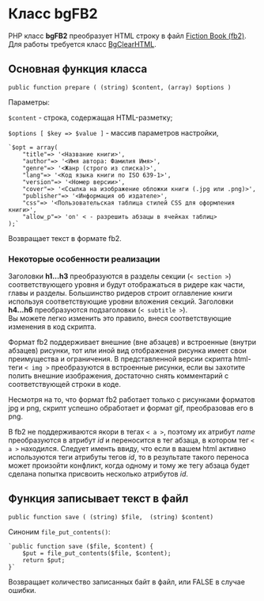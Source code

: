 # Класс bgFB2

PHP класс **bgFB2** преобразует HTML строку в файл [Fiction Book (fb2)](http://fictionbook.org).
Для работы требуется класс [BgClearHTML](https://github.com/VBog/BgClearHTML).

## Основная функция класса ##

`public function prepare ( (string) $content, (array) $options )`
	
Параметры:
	
`$content` - строка, содержащая HTML-разметку;
	
`$options [ $key => $value ]` - массив параметров настройки,
	
	`$opt = array(
		"title"=> '<Название книги>',
		"author"=> '<Имя автора: Фамилия Имя>',
		"genre"=> '<Жанр (строго из списка)>',
		"lang"=> '<Код языка книги по ISO 639-1>',
		"version"=> '<Номер версии>',
		"cover"=> '<Ссылка на изображение обложки книги (.jpg или .png)>',
		"publisher"=> '<Информация об издателе>',
		"css"=> '<Пользовательская таблица стилей CSS для оформления книги>',
		"allow_p"=> 'on' < - разрешить абзацы в ячейках таблиц>
	);`
	
Возвращает текст в формате fb2.

### Некоторые особенности реализации ###

Заголовки **h1...h3** преобразуются в разделы секции (`< section >`) соответствующего уровня и будут отображаться в ридере как части, главы и разделы. 
Большинство ридеров строит оглавление книги используя соответствующие уровни вложения секций. 
Заголовки **h4...h6** преобразуются подзаголовки (`< subtitle >`).  
Вы можете легко изменить это правило, внеся соответствующие изменения в код скрипта.

Формат fb2 поддерживает внешние (вне абзацев) и встроенные (внутри абзацев) рисунки, тот или иной вид отображения рисунка имеет свои преимущества и ограничения. 
В представленной версии скрипта html-теги `< img >` преобразуются в встроенные рисунки, если вы захотите полить внешние изображения, достаточно снять комментарий с соответствующей строки в коде.

Несмотря на то, что формат fb2 работает только с рисунками форматов jpg и png, скрипт успешно обработает и формат gif, преобразовав его в png.

В fb2 не поддерживаются якори в тегах `< a >`, поэтому их атрибут *name* преобразуются в атрибут *id* и переносится в тег абзаца, в котором тег `< a >` находился. 
Следует именть ввиду, что если в вашем html активно используются теги атрибуты тегов *id*, то в результате такого переноса может произойти конфликт, когда одному и тому же тегу абзаца будет сделана попытка присвоить несколько атрибутов *id*.
	
## Функция записывает текст в файл ##

`public function save ( (string) $file,  (string) $content)`

Синоним `file_put_contents()`:

	`public function save ($file, $content) {
		$put = file_put_contents($file, $content);
		return $put;
	}`

Возвращает количество записанных байт в файл, или FALSE в случае ошибки.
